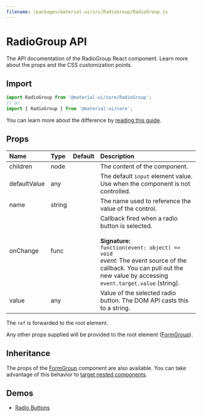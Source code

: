 ```yaml
---
filename: /packages/material-ui/src/RadioGroup/RadioGroup.js
---
```


<!--- This documentation is automatically generated, do not try to edit it. -->

# RadioGroup API

<p class="description">The API documentation of the RadioGroup React component. Learn more about the props and the CSS customization points.</p>

## Import

```js
import RadioGroup from '@material-ui/core/RadioGroup';
// or
import { RadioGroup } from '@material-ui/core';
```

You can learn more about the difference by [reading this guide](/guides/minimizing-bundle-size/).



## Props

| Name | Type | Default | Description |
|:-----|:-----|:--------|:------------|
| <span class="prop-name">children</span> | <span class="prop-type">node</span> |  | The content of the component. |
| <span class="prop-name">defaultValue</span> | <span class="prop-type">any</span> |  | The default `input` element value. Use when the component is not controlled. |
| <span class="prop-name">name</span> | <span class="prop-type">string</span> |  | The name used to reference the value of the control. |
| <span class="prop-name">onChange</span> | <span class="prop-type">func</span> |  | Callback fired when a radio button is selected.<br><br>**Signature:**<br>`function(event: object) => void`<br>*event:* The event source of the callback. You can pull out the new value by accessing `event.target.value` (string). |
| <span class="prop-name">value</span> | <span class="prop-type">any</span> |  | Value of the selected radio button. The DOM API casts this to a string. |

The `ref` is forwarded to the root element.

Any other props supplied will be provided to the root element ([FormGroup](/api/form-group/)).

## Inheritance

The props of the [FormGroup](/api/form-group/) component are also available.
You can take advantage of this behavior to [target nested components](/guides/api/#spread).

## Demos

- [Radio Buttons](/components/radio-buttons/)

